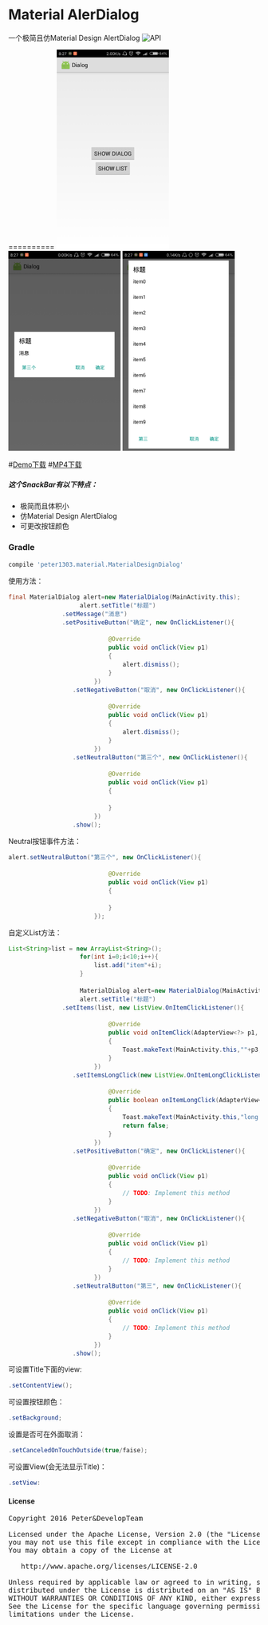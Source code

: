 # Material AlerDialog
一个极简且仿Material Design AlertDialog
![API](https://img.shields.io/badge/API-8%2B-brightgreen.svg?style=flat)

==========
<img src='https://github.com/Peter1303/MaterialDialog/blob/master/arts/Screenshot_2017-01-14-08-27-38-856_com.dialog.app.png' height='400'/> 
<img src='https://github.com/Peter1303/MaterialDialog/blob/master/arts/Screenshot_2017-01-14-08-27-42-467_com.dialog.app.png' height='400'/>
<img src='https://github.com/Peter1303/MaterialDialog/blob/master/arts/Screenshot_2017-01-14-08-27-45-730_com.dialog.app.png' height='400'/>

#[Demo下载](https://github.com/Peter1303/MaterialDialog/blob/master/app/build/bin/app.apk?raw=true)
#[MP4下载](https://github.com/Peter1303/MaterialDialog/blob/master/arts/SCR_20170114_082826.mp4)
##### 这个SnackBar有以下特点：
- 极简而且体积小
- 仿Material Design AlertDialog
- 可更改按钮颜色

### Gradle
```groovy
compile 'peter1303.material.MaterialDesignDialog'
```

使用方法：
```java
final MaterialDialog alert=new MaterialDialog(MainActivity.this);
					alert.setTitle("标题")
               .setMessage("消息")
               .setPositiveButton("确定", new OnClickListener(){

							@Override
							public void onClick(View p1)
							{
								alert.dismiss();
							}
						})
                  .setNegativeButton("取消", new OnClickListener(){

							@Override
							public void onClick(View p1)
							{
								alert.dismiss();
							}
						})
                  .setNeutralButton("第三个", new OnClickListener(){

							@Override
							public void onClick(View p1)
							{
								
							}
						})
                  .show();
```
Neutral按钮事件方法：
```java
alert.setNeutralButton("第三个", new OnClickListener(){

							@Override
							public void onClick(View p1)
							{
								
							}
						});
```
自定义List方法：
```java
List<String>list = new ArrayList<String>();
					for(int i=0;i<10;i++){
						list.add("item"+i);
					}
					
					MaterialDialog alert=new MaterialDialog(MainActivity.this);
					alert.setTitle("标题")
               .setItems(list, new ListView.OnItemClickListener(){

							@Override
							public void onItemClick(AdapterView<?> p1, View p2, int p3, long p4)
							{
								Toast.makeText(MainActivity.this,""+p3,Toast.LENGTH_LONG).show();
							}
						})
                  .setItemsLongClick(new ListView.OnItemLongClickListener(){

							@Override
							public boolean onItemLongClick(AdapterView<?> p1, View p2, int p3, long p4)
							{
								Toast.makeText(MainActivity.this,"long "+p3,Toast.LENGTH_LONG).show();
								return false;
							}
						})
                  .setPositiveButton("确定", new OnClickListener(){

							@Override
							public void onClick(View p1)
							{
								// TODO: Implement this method
							}
						})
                  .setNegativeButton("取消", new OnClickListener(){

							@Override
							public void onClick(View p1)
							{
								// TODO: Implement this method
							}
						})
                  .setNeutralButton("第三", new OnClickListener(){

							@Override
							public void onClick(View p1)
							{
								// TODO: Implement this method
							}
						})
                  .show();
```
可设置Title下面的view:
```java
.setContentView();
```
可设置按钮颜色：
```java
.setBackground;
```
设置是否可在外面取消：
```java
.setCanceledOnTouchOutside(true/faise);
```
可设置View(会无法显示Title)：
```java
.setView:
```

#### License
<pre>
Copyright 2016 Peter&DevelopTeam

Licensed under the Apache License, Version 2.0 (the "License");
you may not use this file except in compliance with the License.
You may obtain a copy of the License at

   http://www.apache.org/licenses/LICENSE-2.0

Unless required by applicable law or agreed to in writing, software
distributed under the License is distributed on an "AS IS" BASIS,
WITHOUT WARRANTIES OR CONDITIONS OF ANY KIND, either express or implied.
See the License for the specific language governing permissions and
limitations under the License.
</pre>

